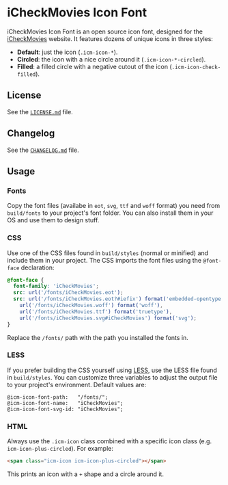 # iCheckMovies Icon Font

iCheckMovies Icon Font is an open source icon font, designed for the [iCheckMovies][1] website. It features dozens of unique icons in three styles:

* **Default**: just the icon (``.icm-icon-*``).
* **Circled**: the icon with a nice circle around it (``.icm-icon-*-circled``).
* **Filled**: a filled circle with a negative cutout of the icon (``.icm-icon-check-filled``).

## License

See the [``LICENSE.md``](LICENSE.md) file.

## Changelog

See the [``CHANGELOG.md``](CHANGELOG.md) file.

## Usage

### Fonts

Copy the font files (availabe in ``eot``, ``svg``, ``ttf`` and ``woff`` format) you need from ``build/fonts`` to your project's font folder. You can also install them in your OS and use them to design stuff.

### CSS

Use one of the CSS files found in ``build/styles`` (normal or minified) and include them in your project. The CSS imports the font files using the ``@font-face`` declaration:

```css
@font-face {
  font-family: 'iCheckMovies';
  src: url('/fonts/iCheckMovies.eot');
  src: url('/fonts/iCheckMovies.eot?#iefix') format('embedded-opentype'),
    url('/fonts/iCheckMovies.woff') format('woff'),
    url('/fonts/iCheckMovies.ttf') format('truetype'),
    url('/fonts/iCheckMovies.svg#iCheckMovies') format('svg');
}
```

Replace the ``/fonts/`` path with the path you installed the fonts in.

### LESS

If you prefer building the CSS yourself using [LESS][2], use the LESS file found in ``build/styles``. You can customize three variables to adjust the output file to your project's environment. Default values are:

```less
@icm-icon-font-path:   "/fonts/";
@icm-icon-font-name:   "iCheckMovies";
@icm-icon-font-svg-id: "iCheckMovies";
```

### HTML

Always use the ``.icm-icon`` class combined with a specific icon class (e.g. ``icm-icon-plus-circled``). For example:

```html
<span class="icm-icon icm-icon-plus-circled"></span>
```

This prints an icon with a ``+`` shape and a circle around it.

[1]: http://www.icheckmovies.com/
[2]: http://lesscss.org/